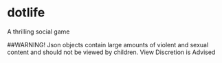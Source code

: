 # dotlife
A thrilling social game

##WARNING!
Json objects contain large amounts of violent and sexual content and should not be viewed by children.
View Discretion is Advised
